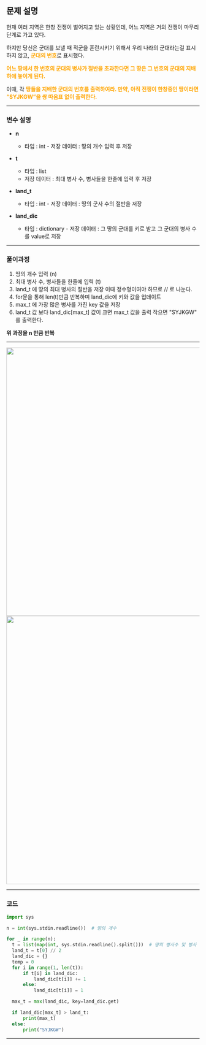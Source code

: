## 문제 설명

현재 여러 지역은 한창 전쟁이 벌어지고 있는 상황인데, 어느 지역은 거의 전쟁이 마무리 단계로 가고 있다.

하지만 당신은 군대를 보낼 때 적군을 혼란시키기 위해서 우리 나라의 군대라는걸 표시하지 않고, <span style="color: orange;">**군대의 번호**</span>로 표시했다.

<span style="color: orange;">**어느 땅에서 한 번호의 군대의 병사가 절반을 초과한다면 그 땅은 그 번호의 군대의 지배하에 놓이게 된다.**</span>

이때, 각 <span style="color: orange;">**땅들을 지배한 군대의 번호를 출력하여라. 만약, 아직 전쟁이 한창중인 땅이라면 “SYJKGW”을 쌍 따옴표 없이 출력한다.**<span>

  ---

### 변수 설명

- **n**
  - 타입 : int - 저장 데이터 : 땅의 개수 입력 후 저장

- **t**
    - 타입 : list
    - 저장 데이터 : 최대 병사 수, 병사들을 한줄에 입력 후 저장
- **land_t**
  - 타입 : int - 저장 데이터 : 땅의 군사 수의 절반을 저장

- **land_dic**
  - 타입 : dictionary - 저장 데이터 : 그 땅의 군대를 키로 받고 그 군대의 병사 수를 value로 저장

 ---

### 풀이과정

1. 땅의 개수 입력 (n)
2. 최대 병사 수, 병사들을 한줄에 입력 (t)
3. land_t 에 땅의 최대 병사의 절반을 저장 이때 정수형이여야 하므로 // 로 나눈다.
4. for문을 통해 len(t)만큼 반복하며 land_dic에 키와 값을 업데이트
5. max_t 에 가장 많은 병사를 가진 key 값을 저장
6. land_t 값 보다 land_dic[max_t] 값이 크면 max_t 값을 출력 작으면 "SYJKGW" 를 출력한다.

<b>위 과정을 n 만큼 반복 </b>
  
---
   <img src=https://images.velog.io/images/soshin_dev/post/d0e6507c-b6e9-4afa-a863-559208b3f6f6/image.png style="height:700px">
<img src=https://images.velog.io/images/soshin_dev/post/6bc45930-2aa5-4ccc-9fdc-89b20daf592e/image.png style="height:700px">

  
---

### 코드

  ```python
  import sys

n = int(sys.stdin.readline())  # 땅의 개수

for _ in range(n):
    t = list(map(int, sys.stdin.readline().split()))  # 땅의 병사수 및 병사 군대 번호 입력
    land_t = t[0] // 2
    land_dic = {}
    temp = 0
    for i in range(1, len(t)):
        if t[i] in land_dic:
            land_dic[t[i]] += 1
        else:
            land_dic[t[i]] = 1

    max_t = max(land_dic, key=land_dic.get)

    if land_dic[max_t] > land_t:
        print(max_t)
    else:
        print("SYJKGW")
  ```

  ---